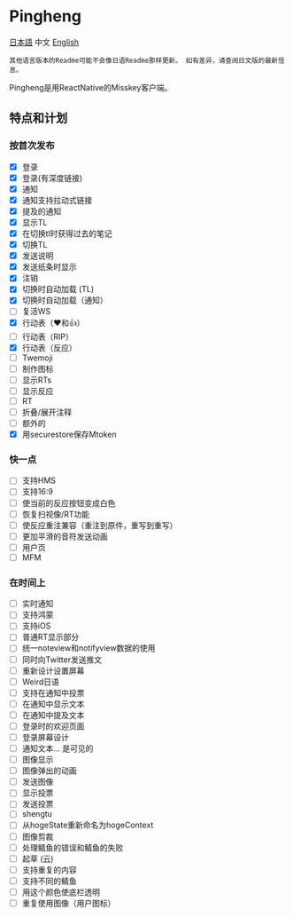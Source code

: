 # Pingheng

 [日本語](Readme.md) 中文 [English](Readme_EN.md)

```text
其他语言版本的Readme可能不会像日语Readme那样更新。 如有差异，请查阅日文版的最新信息。
```

Pingheng是用ReactNative的Misskey客户端。

## 特点和计划

### 按首次发布

- [x] 登录
- [x] 登录(有深度链接)
- [x] 通知
- [x] 通知支持拉动式链接
- [x] 提及的通知
- [x] 显示TL
- [x] 在切换tl时获得过去的笔记
- [x] 切换TL
- [x] 发送说明
- [x] 发送纸条时显示
- [x] 注销
- [x] 切换时自动加载 (TL)
- [x] 切换时自动加载（通知）
- [ ] 复活WS
- [x] 行动表（❤和👍）
- [ ] 行动表（RIP）
- [x] 行动表（反应）
- [ ] Twemoji
- [ ] 制作图标
- [ ] 显示RTs
- [ ] 显示反应
- [ ] RT
- [ ] 折叠/展开注释
- [ ] 额外的
- [x] 用securestore保存Mtoken

### 快一点

- [ ] 支持HMS
- [ ] 支持16:9
- [ ] 使当前的反应按钮变成白色
- [ ] 恢复扫视像/RT功能
- [ ] 使反应重注兼容（重注到原件，重写到重写）
- [ ] 更加平滑的音符发送动画
- [ ] 用户页
- [ ] MFM

### 在时间上

- [ ] 实时通知
- [ ] 支持鸿蒙
- [ ] 支持iOS
- [ ] 普通RT显示部分
- [ ] 统一noteview和notifyview数据的使用
- [ ] 同时向Twitter发送推文
- [ ] 重新设计设置屏幕
- [ ] Weird日语
- [ ] 支持在通知中投票
- [ ] 在通知中显示文本
- [ ] 在通知中提及文本
- [ ] 登录时的欢迎页面
- [ ] 登录屏幕设计
- [ ] 通知文本... 是可见的
- [ ] 图像显示
- [ ] 图像弹出的动画
- [ ] 发送图像
- [ ] 显示投票
- [ ] 发送投票
- [ ] shengtu
- [ ] 从hogeState重新命名为hogeContext
- [ ] 图像剪裁
- [ ] 处理鲭鱼的错误和鲭鱼的失败
- [ ] 起草 (云)
- [ ] 支持重复的内容
- [ ] 支持不同的鲭鱼
- [ ] 用这个颜色使底栏透明
- [ ] 重复使用图像（用户图标）
